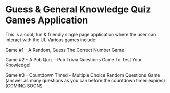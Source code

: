 # Guess & General Knowledge Quiz Games Application

This is a cool, fun & friendly single page application where the user can interact with the UI. Various games include:

Game #1 - A Random, Guess The Correct Number Game

Game #2 - A Pub Quiz - Pub Trivia Questions Game To Test Your Knowledge!

Game #3 - Countdown Timed - Multiple Choice Random Questions Game (answer as many questions as you can before the countdown timer expires) (COMING SOON!)



